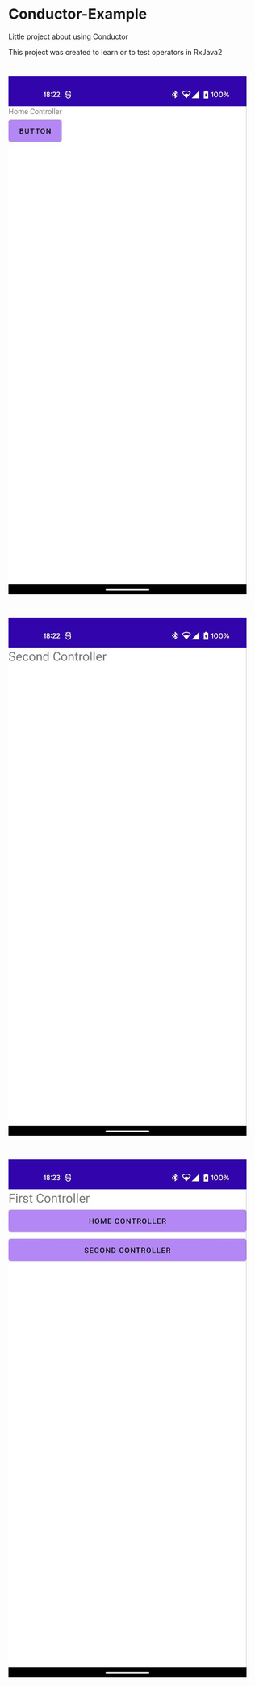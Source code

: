 # Conductor-Example
Little project about using Conductor



This project was created to learn or to test operators in RxJava2

# ![alt text](https://github.com/PanVova/Conductor-Example/blob/main/2022-01-06%2018.23.38.jpg)
# ![alt text](https://github.com/PanVova/Conductor-Example/blob/main/2022-01-06%2018.23.43.jpg)
# ![alt text](https://github.com/PanVova/Conductor-Example/blob/main/2022-01-06%2018.23.45.jpg)
